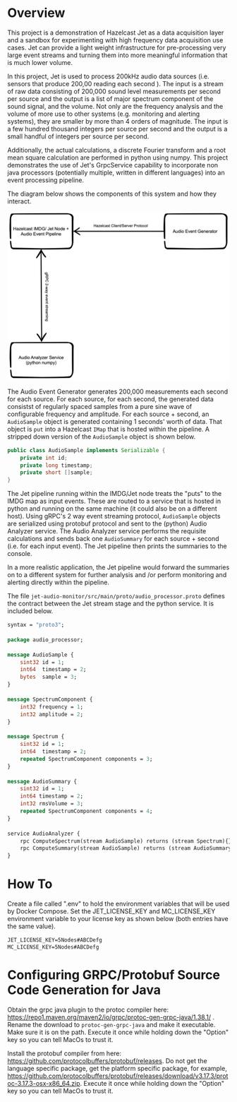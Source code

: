 # Overview

This project is a demonstration of Hazelcast Jet as a data acquisition layer and a sandbox for experimenting with high frequency data acquisition use cases.  Jet can provide a light weight infrastructure for pre-processing very large event streams and turning them into more meaningful information that is much lower volume.

In this project, Jet is used to process 200kHz audio data sources (i.e. sensors that produce 200,00 reading each second ).  The input is a stream of raw data consisting of 200,000 sound level measurements per second per source and the output is a list of major spectrum component of the sound signal, and the volume.  Not only are the frequency analysis and the volume of more use to other systems (e.g. monitoring and alerting systems), they are smaller by more than 4 orders of magnitude.  The input is a few hundred thousand integers per source per second and the output is a small handful of integers per source per second.  

Additionally, the actual calculations,  a discrete Fourier transform and a root mean square calculation are performed in python using numpy.  This project demonstrates the use of Jet's GrpcService capability to incorporate non java processors (potentially multiple, written in different languages) into an event processing pipeline.

The diagram below shows the components of this system and how they interact.

![Architecture Overview](overview.png)

The Audio Event Generator generates 200,000 measurements each second for each source.  For each source, for each second, the generated data consistst of regularly spaced samples from a pure sine wave of configurable frequency and amplitude.  For each source + second, an `AudioSample` object is generated containing 1 seconds' worth of data.  That object is  `put` into a Hazelcast `IMap` that is hosted within the pipeline. A stripped down version of the `AudioSample` object is shown below.  

```java
public class AudioSample implements Serializable { 
    private int id;
    private long timestamp;
    private short []sample;  
}
```

The Jet pipeline running within the IMDG/Jet node treats the "puts" to the IMDG map as input events.  These are routed to a service that is hosted in python and running on the same machine (it could also be on a different host).  Using gRPC's 2 way event streaming protocol, `AudioSample` objects are serialized using protobuf protocol and sent to the (python) Audio Analyzer service.  The Audio Analyzer service performs the requisite calculations and sends back one `AudioSummary` for each source + second (i.e. for each input event).  The Jet pipeline then prints the summaries to the console.

In a more realistic application, the Jet pipeline would  forward the summaries on to a different system for further analysis and /or perform monitoring and alerting directly within the pipeline.

The file `jet-audio-monitor/src/main/proto/audio_processor.proto` defines the contract between the Jet stream stage and the python service.  It is included below.

```protobuf
syntax = "proto3";

package audio_processor;

message AudioSample {
    sint32 id = 1;
    int64  timestamp = 2;
    bytes  sample = 3;
}

message SpectrumComponent {
    int32 frequency = 1;
    int32 amplitude = 2;
}

message Spectrum {
    sint32 id = 1;
    int64  timestamp = 2;
    repeated SpectrumComponent components = 3;
}

message AudioSummary {
    sint32 id = 1;
    int64 timestamp = 2;
    int32 rmsVolume = 3;
    repeated SpectrumComponent components = 4;
}

service AudioAnalyzer {
    rpc ComputeSpectrum(stream AudioSample) returns (stream Spectrum){}
    rpc ComputeSummary(stream AudioSample) returns (stream AudioSummary){}
}
```

# How To

Create a file called ".env" to hold the environment variables that will be used by 
Docker Compose. Set the JET_LICENSE_KEY and MC_LICENSE_KEY environment variable to 
your license key as shown below (both entries have the same value).

```
JET_LICENSE_KEY=5Nodes#ABCDefg
MC_LICENSE_KEY=5Nodes#ABCDefg
```


# Configuring GRPC/Protobuf Source Code Generation for Java 
Obtain the grpc java plugin to the protoc compiler here: https://repo1.maven.org/maven2/io/grpc/protoc-gen-grpc-java/1.38.1/ .  Rename the download to `protoc-gen-grpc-java` 
and make it executable.  Make sure it is on the path.  Execute it once while holding 
down the "Option" key so you can tell MacOs to trust it.

Install the protobuf compiler from here: https://github.com/protocolbuffers/protobuf/releases.  Do not get the language specific package, get the platform specific package, 
for example, https://github.com/protocolbuffers/protobuf/releases/download/v3.17.3/protoc-3.17.3-osx-x86_64.zip.  Execute it once while holding down the "Option" key so you can tell MacOs to trust it.